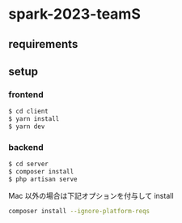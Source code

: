 # spark-2023-teamS

## requirements

## setup

### frontend

```sh
$ cd client
$ yarn install
$ yarn dev
```

### backend

```sh
$ cd server
$ composer install
$ php artisan serve
```

Mac 以外の場合は下記オプションを付与して install

```sh
composer install --ignore-platform-reqs
```
